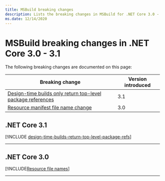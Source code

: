 ```yaml
---
title: MSBuild breaking changes
description: Lists the breaking changes in MSBuild for .NET Core 3.0 - 3.1.
ms.date: 12/14/2020
---
```

# MSBuild breaking changes in .NET Core 3.0 - 3.1

The following breaking changes are documented on this page:

| Breaking change | Version introduced |
| - | - |
| [Design-time builds only return top-level package references](#design-time-builds-only-return-top-level-package-references) | 3.1 |
| [Resource manifest file name change](#resource-manifest-file-name-change) | 3.0 |

## .NET Core 3.1

[!INCLUDE [design-time-builds-return-top-level-package-refs](../../../includes/core-changes/msbuild/3.0/design-time-builds-return-top-level-package-refs.md)]

***

## .NET Core 3.0

[!INCLUDE[Resource file names](~/includes/core-changes/msbuild/3.0/resource-manifest-name.md)]

***

